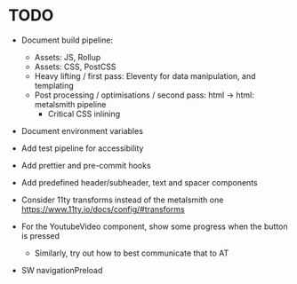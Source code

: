 # TODO

- Document build pipeline:

  - Assets: JS, Rollup
  - Assets: CSS, PostCSS
  - Heavy lifting / first pass: Eleventy for data manipulation, and templating
  - Post processing / optimisations / second pass: html -> html: metalsmith pipeline
    - Critical CSS inlining

- Document environment variables

- Add test pipeline for accessibility
- Add prettier and pre-commit hooks
- Add predefined header/subheader, text and spacer components
- Consider 11ty transforms instead of the metalsmith one https://www.11ty.io/docs/config/#transforms

- For the YoutubeVideo component, show some progress when the button is pressed

  - Similarly, try out how to best communicate that to AT

- SW navigationPreload

